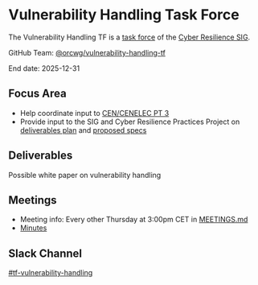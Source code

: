 # Vulnerability Handling Task Force

The Vulnerability Handling TF is a [task force](https://github.com/orcwg/orcwg/blob/main/working-mode.md#task-forces) of the [Cyber Resilience SIG](../README.md).

GitHub Team: [@orcwg/vulnerability-handling-tf](https://github.com/orgs/orcwg/teams/vulnerability-handling-tf)

End date: 2025-12-31

## Focus Area

* Help coordinate input to [CEN/CENELEC PT 3](../../README.md#cen-cenelec-wg-9)
* Provide input to the SIG and Cyber Resilience Practices Project on [deliverables plan](../../deliverables.md) and [proposed specs](../../proposed-specs/)

## Deliverables

Possible white paper on vulnerability handling

## Meetings

* Meeting info: Every other Thursday at 3:00pm CET in [MEETINGS.md](../../../MEETINGS.md#vulnerability-handling-task-force-call)
* [Minutes](./minutes/)

## Slack Channel

[#tf-vulnerability-handling](https://app.slack.com/client/T083EEQCLCC/C0926JH5Y8M)